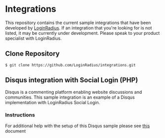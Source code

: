 # Integrations
This repository contains the current sample integrations that have been developed by [LoginRadius](http://loginradius.com "LoginRadius"). If an integration that you're looking for is not listed, it may be currently under development. Please speak to your product specialist with LoginRadius.

## Clone Repository

	$ git clone https://github.com/LoginRadius/integrations.git

## Disqus integration with Social Login (PHP)
Disqus is a commenting platform enabling website discussions and communities. This sample integration is an example of a Disqus implementation with LoginRadius Social Login.

### Instructions
For additional help with the setup of this Disqus sample please see [this](https://docs.loginradius.com/api/v2/integrations/disqus) document

